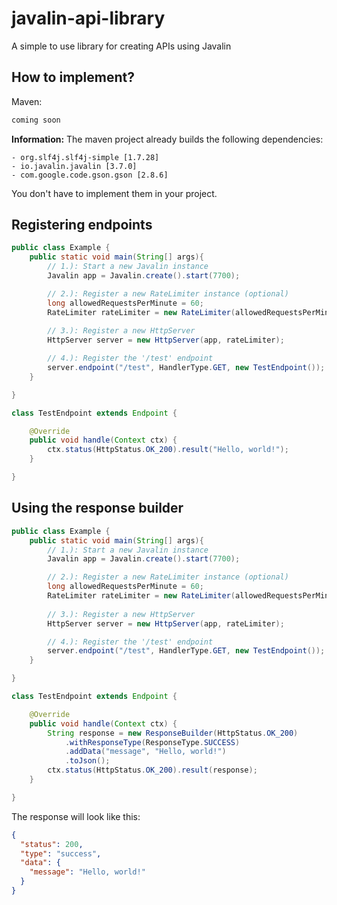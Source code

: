 # javalin-api-library

A simple to use library for creating APIs using Javalin

## How to implement?
Maven:
```xml
coming soon
```

**Information:** The maven project already builds the following dependencies:
```
- org.slf4j.slf4j-simple [1.7.28]
- io.javalin.javalin [3.7.0]
- com.google.code.gson.gson [2.8.6]
```
You don't have to implement them in your project.


## Registering endpoints
```java
public class Example {
    public static void main(String[] args){
        // 1.): Start a new Javalin instance
        Javalin app = Javalin.create().start(7700);

        // 2.): Register a new RateLimiter instance (optional)
        long allowedRequestsPerMinute = 60;
        RateLimiter rateLimiter = new RateLimiter(allowedRequestsPerMinute, ctx -> ctx.status(HttpStatus.TOO_MANY_REQUESTS_429));
        
        // 3.): Register a new HttpServer
        HttpServer server = new HttpServer(app, rateLimiter);

        // 4.): Register the '/test' endpoint
        server.endpoint("/test", HandlerType.GET, new TestEndpoint());
    }

}

class TestEndpoint extends Endpoint {

    @Override
    public void handle(Context ctx) {
        ctx.status(HttpStatus.OK_200).result("Hello, world!");
    }

}
```


## Using the response builder
```java
public class Example {
    public static void main(String[] args){
        // 1.): Start a new Javalin instance
        Javalin app = Javalin.create().start(7700);

        // 2.): Register a new RateLimiter instance (optional)
        long allowedRequestsPerMinute = 60;
        RateLimiter rateLimiter = new RateLimiter(allowedRequestsPerMinute, ctx -> ctx.status(HttpStatus.TOO_MANY_REQUESTS_429));
        
        // 3.): Register a new HttpServer
        HttpServer server = new HttpServer(app, rateLimiter);

        // 4.): Register the '/test' endpoint
        server.endpoint("/test", HandlerType.GET, new TestEndpoint());
    }

}

class TestEndpoint extends Endpoint {

    @Override
    public void handle(Context ctx) {
        String response = new ResponseBuilder(HttpStatus.OK_200)
            .withResponseType(ResponseType.SUCCESS)
            .addData("message", "Hello, world!")
            .toJson();
        ctx.status(HttpStatus.OK_200).result(response);
    }

}
```

The response will look like this:
```json
{
  "status": 200,
  "type": "success",
  "data": {
    "message": "Hello, world!"
  }
}
```